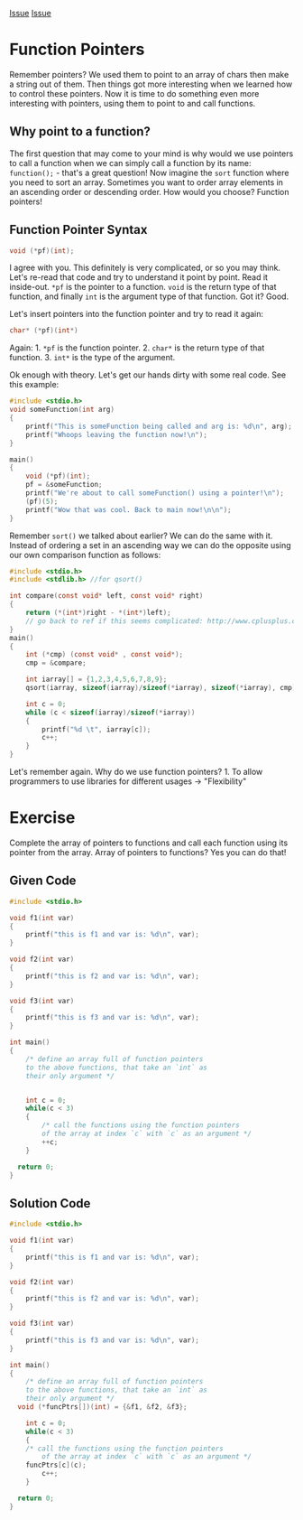 [Issue](https://github.com/Evanlab02/Learning-C/issues/9)
[Issue](https://github.com/Evanlab02/Learning-C/issues/10)

# Function Pointers

Remember pointers? We used them to point to an array of chars then make a string out of them. Then things got more interesting when we learned how to control these pointers. Now it is time to do something even more interesting with pointers, using them to point to and call functions.
## Why point to a function?

The first question that may come to your mind is why would we use pointers to call a function when we can simply call a function by its name: `function();` - that's a great question! Now imagine the `sort` function where you need to sort an array. Sometimes you want to order array elements in an ascending order or descending order. How would you choose? Function pointers!
## Function Pointer Syntax

```c
void (*pf)(int);
```

I agree with you. This definitely is very complicated, or so you may think. Let's re-read that code and try to understand it point by point. Read it inside-out. `*pf` is the pointer to a function. `void` is the return type of that function, and finally `int` is the argument type of that function. Got it? Good.

Let's insert pointers into the function pointer and try to read it again:

```c
char* (*pf)(int*)
```

Again: 1. `*pf` is the function pointer. 2. `char*` is the return type of that function. 3. `int*` is the type of the argument.

Ok enough with theory. Let's get our hands dirty with some real code. See this example:

```c
#include <stdio.h>
void someFunction(int arg)
{
    printf("This is someFunction being called and arg is: %d\n", arg);
    printf("Whoops leaving the function now!\n");
}

main()
{
    void (*pf)(int);
    pf = &someFunction;
    printf("We're about to call someFunction() using a pointer!\n");
    (pf)(5);
    printf("Wow that was cool. Back to main now!\n\n");
}
```

Remember `sort()` we talked about earlier? We can do the same with it. Instead of ordering a set in an ascending way we can do the opposite using our own comparison function as follows:

```c
#include <stdio.h>
#include <stdlib.h> //for qsort()

int compare(const void* left, const void* right)
{
    return (*(int*)right - *(int*)left);
    // go back to ref if this seems complicated: http://www.cplusplus.com/reference/cstdlib/qsort/
}
main()
{
    int (*cmp) (const void* , const void*);
    cmp = &compare;

    int iarray[] = {1,2,3,4,5,6,7,8,9};
    qsort(iarray, sizeof(iarray)/sizeof(*iarray), sizeof(*iarray), cmp);

    int c = 0;
    while (c < sizeof(iarray)/sizeof(*iarray))
    {
        printf("%d \t", iarray[c]);
        c++;
    }
}
```

Let's remember again. Why do we use function pointers? 1. To allow programmers to use libraries for different usages -> "Flexibility"

# Exercise

Complete the array of pointers to functions and call each function using its pointer from the array. Array of pointers to functions? Yes you can do that!

## Given Code

```C
#include <stdio.h>

void f1(int var)
{
	printf("this is f1 and var is: %d\n", var);
}

void f2(int var)
{
	printf("this is f2 and var is: %d\n", var);
}

void f3(int var)
{
	printf("this is f3 and var is: %d\n", var);
}

int main()
{
	/* define an array full of function pointers 
	to the above functions, that take an `int` as 
	their only argument */


	int c = 0;
	while(c < 3)
	{
		/* call the functions using the function pointers
		of the array at index `c` with `c` as an argument */
		++c;
	}

  return 0;
}
```

## Solution Code

```C
#include <stdio.h>

void f1(int var)
{
	printf("this is f1 and var is: %d\n", var);
}

void f2(int var)
{
	printf("this is f2 and var is: %d\n", var);
}

void f3(int var)
{
	printf("this is f3 and var is: %d\n", var);
}

int main()
{
	/* define an array full of function pointers 
	to the above functions, that take an `int` as 
	their only argument */
  void (*funcPtrs[])(int) = {&f1, &f2, &f3};

	int c = 0;
	while(c < 3)
	{
    /* call the functions using the function pointers
		of the array at index `c` with `c` as an argument */
    funcPtrs[c](c);
		c++;
	}

  return 0;
}
```
